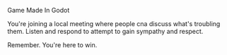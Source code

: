 Game Made In Godot

You're joining a local meeting where people cna discuss what's troubling them. Listen and respond to attempt to gain sympathy and respect.

Remember. You're here to win. 
